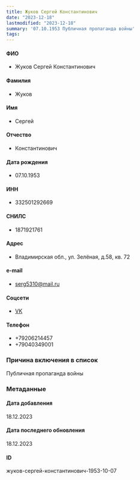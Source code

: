 ```yaml
---
title: Жуков Сергей Константинович
date: "2023-12-18"
lastmodified: "2023-12-18"
summary: '07.10.1953 Публичная пропаганда войны'
tags: 
---
```

<!--# pp2-->
<!--## Фигурант-->
<!--### Личные данные-->
#### ФИО
- Жуков Сергей Константинович
#### Фамилия
- Жуков
#### Имя
- Сергей
#### Отчество
- Константинович
#### Дата рождения
- 07.10.1953
#### ИНН
- 332501292669
#### СНИЛС
- 1871921761
#### Адрес
- Владимирская обл., ул. Зелёная, д.58, кв. 72
#### e-mail
- serg5310@mail.ru
#### Соцсети
- [VK](https://vk.com/id102387916)
#### Телефон
- +79206214457
- +79040349001
### Причина включения в список
Публичная пропаганда войны
### Метаданные
#### Дата добавления
18.12.2023
#### Дата последнего обновления
18.12.2023
#### ID
жуков-сергей-константинович-1953-10-07
<!--## END;-->
